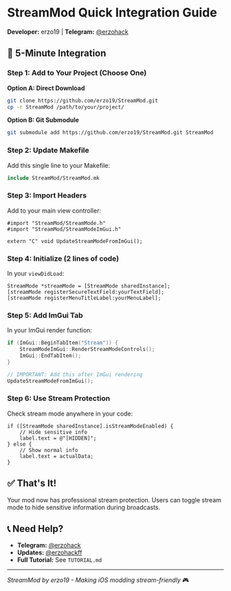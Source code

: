 # StreamMod Quick Integration Guide

**Developer:** erzo19 | **Telegram:** [@erzohack](https://t.me/erzohack)

## 🚀 5-Minute Integration

### Step 1: Add to Your Project (Choose One)

**Option A: Direct Download**
```bash
git clone https://github.com/erzo19/StreamMod.git
cp -r StreamMod /path/to/your/project/
```

**Option B: Git Submodule**
```bash
git submodule add https://github.com/erzo19/StreamMod.git StreamMod
```

### Step 2: Update Makefile

Add this single line to your Makefile:
```makefile
include StreamMod/StreamMod.mk
```

### Step 3: Import Headers

Add to your main view controller:
```objc
#import "StreamMod/StreamMode.h"
#import "StreamMod/StreamModeImGui.h"

extern "C" void UpdateStreamModeFromImGui();
```

### Step 4: Initialize (2 lines of code)

In your `viewDidLoad`:
```objc
StreamMode *streamMode = [StreamMode sharedInstance];
[streamMode registerSecureTextField:yourTextField];
[streamMode registerMenuTitleLabel:yourMenuLabel];
```

### Step 5: Add ImGui Tab

In your ImGui render function:
```cpp
if (ImGui::BeginTabItem("Stream")) {
    StreamModeImGui::RenderStreamModeControls();
    ImGui::EndTabItem();
}

// IMPORTANT: Add this after ImGui rendering
UpdateStreamModeFromImGui();
```

### Step 6: Use Stream Protection

Check stream mode anywhere in your code:
```objc
if ([StreamMode sharedInstance].isStreamModeEnabled) {
    // Hide sensitive info
    label.text = @"[HIDDEN]";
} else {
    // Show normal info
    label.text = actualData;
}
```

## ✅ That's It!

Your mod now has professional stream protection. Users can toggle stream mode to hide sensitive information during broadcasts.

## 📞 Need Help?

- **Telegram:** [@erzohack](https://t.me/erzohack)
- **Updates:** [@erzohackff](https://t.me/erzohackff)
- **Full Tutorial:** See `TUTORIAL.md`

---
*StreamMod by erzo19 - Making iOS modding stream-friendly* 🎮